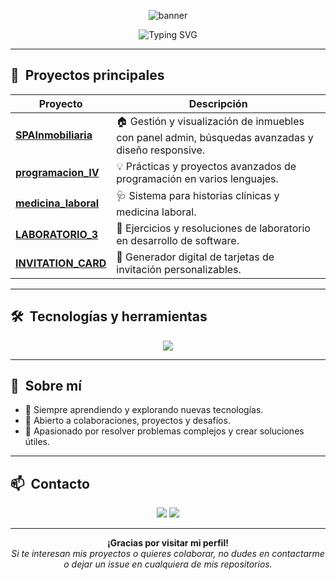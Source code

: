 <!-- Banner animado o estático -->
<p align="center">
  <img src="https://capsule-render.vercel.app/api?type=waving&color=0:0099ff,100:00ff99&height=200&section=header&text=Fernando%20Cibau&fontSize=40&fontColor=ffffff&animation=twinkling" alt="banner" />
</p>

<p align="center">
  <img src="https://readme-typing-svg.demolab.com?font=Fira+Code&weight=700&duration=4000&pause=500&color=0099FF&center=true&vCenter=true&width=700&height=50&lines=%F0%9F%91%8B+Hola%2C+soy+Fernando+Cibau;Desarrollador+apasionado+por+la+tecnolog%C3%ADa+y+el+aprendizaje+constante" alt="Typing SVG" />
</p>

---

## 🚀 &nbsp;**Proyectos principales**

| Proyecto                                                                                | Descripción                                                                                      |
|-----------------------------------------------------------------------------------------|--------------------------------------------------------------------------------------------------|
| [**SPAInmobiliaria**](https://github.com/fernandoCibau/SPAInmobiliaria)                 | 🏠 Gestión y visualización de inmuebles con panel admin, búsquedas avanzadas y diseño responsive. |
| [**programacion_IV**](https://github.com/fernandoCibau/programacion_IV)                 | 💡 Prácticas y proyectos avanzados de programación en varios lenguajes.                           |
| [**medicina_laboral**](https://github.com/fernandoCibau/medicina_laboral)               | 🩺 Sistema para historias clínicas y medicina laboral.                                            |
| [**LABORATORIO_3**](https://github.com/fernandoCibau/LABORATORIO_3)                     | 🧪 Ejercicios y resoluciones de laboratorio en desarrollo de software.                            |
| [**INVITATION_CARD**](https://github.com/fernandoCibau/INVITATION_CARD)                 | 🎉 Generador digital de tarjetas de invitación personalizables.                                  |

---

## 🛠️ &nbsp;**Tecnologías y herramientas**
<p align="center">
  <img src="https://skillicons.dev/icons?i=js,ts,html,css,nodejs,react,express,mongodb,mysql,git,github" />
</p>

---

## 🌱 &nbsp;**Sobre mí**

- 🚀 Siempre aprendiendo y explorando nuevas tecnologías.
- 🤝 Abierto a colaboraciones, proyectos y desafíos.
- 🧩 Apasionado por resolver problemas complejos y crear soluciones útiles.

---

## 📫 &nbsp;**Contacto**

<p align="center">
  <a href="mailto:fernandocibau@gmail.com"><img src="https://img.shields.io/badge/Gmail-D14836?style=for-the-badge&logo=gmail&logoColor=white"/></a>
  <a href="https://www.linkedin.com/in/fernandocibau/"><img src="https://img.shields.io/badge/LinkedIn-0A66C2?style=for-the-badge&logo=linkedin&logoColor=white"/></a>
</p>

---

<p align="center">
  <b>¡Gracias por visitar mi perfil!</b>  
  <br/>
  <i>Si te interesan mis proyectos o quieres colaborar, no dudes en contactarme o dejar un issue en cualquiera de mis repositorios.</i>
</p>
